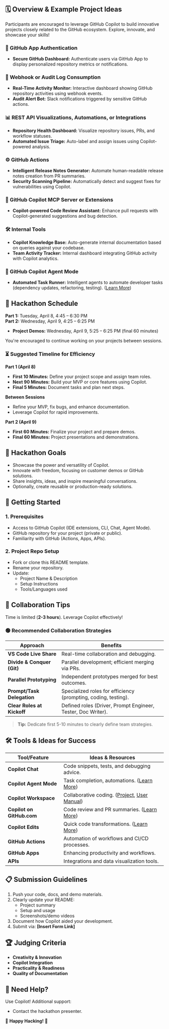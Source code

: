 ## 🗓️ Overview & Example Project Ideas

Participants are encouraged to leverage GitHub Copilot to build innovative projects closely related to the GitHub ecosystem. Explore, innovate, and showcase your skills!

### 🚧 GitHub App Authentication
- **Secure GitHub Dashboard:** Authenticate users via GitHub App to display personalized repository metrics or notifications.

### 📡 Webhook or Audit Log Consumption
- **Real-Time Activity Monitor:** Interactive dashboard showing GitHub repository activities using webhook events.
- **Audit Alert Bot:** Slack notifications triggered by sensitive GitHub actions.

### 📊 REST API Visualizations, Automations, or Integrations
- **Repository Health Dashboard:** Visualize repository issues, PRs, and workflow statuses.
- **Automated Issue Triage:** Auto-label and assign issues using Copilot-powered analysis.

### ⚙️ GitHub Actions
- **Intelligent Release Notes Generator:** Automate human-readable release notes creation from PR summaries.
- **Security Scanning Pipeline:** Automatically detect and suggest fixes for vulnerabilities using Copilot.

### 🤖 GitHub Copilot MCP Server or Extensions
- **Copilot-powered Code Review Assistant:** Enhance pull requests with Copilot-generated suggestions and bug detection.

### 🛠️ Internal Tools
- **Copilot Knowledge Base:** Auto-generate internal documentation based on queries against your codebase.
- **Team Activity Tracker:** Internal dashboard integrating GitHub activity with Copilot analytics.

### 🧠 GitHub Copilot Agent Mode
- **Automated Task Runner:** Intelligent agents to automate developer tasks (dependency updates, refactoring, testing).
([Learn More](https://code.visualstudio.com/blogs/2025/02/24/introducing-copilot-agent-mode))

## 📅 Hackathon Schedule

**Part 1:** Tuesday, April 8, 4:45 – 6:30 PM  
**Part 2:** Wednesday, April 9, 4:25 – 6:25 PM

- **Project Demos:** Wednesday, April 9, 5:25 – 6:25 PM (final 60 minutes)

You're encouraged to continue working on your projects between sessions.

### ⏳ Suggested Timeline for Efficiency

**Part 1 (April 8)**
- **First 10 Minutes:** Define your project scope and assign team roles.
- **Next 90 Minutes:** Build your MVP or core features using Copilot.
- **Final 5 Minutes:** Document tasks and plan next steps.

**Between Sessions**
- Refine your MVP, fix bugs, and enhance documentation.
- Leverage Copilot for rapid improvements.

**Part 2 (April 9)**
- **First 60 Minutes:** Finalize your project and prepare demos.
- **Final 60 Minutes:** Project presentations and demonstrations.

## 🎯 Hackathon Goals

- Showcase the power and versatility of Copilot.
- Innovate with freedom, focusing on customer demos or GitHub solutions.
- Share insights, ideas, and inspire meaningful conversations.
- Optionally, create reusable or production-ready solutions.

## 🚀 Getting Started

### 1. Prerequisites

- Access to GitHub Copilot (IDE extensions, CLI, Chat, Agent Mode).
- GitHub repository for your project (private or public).
- Familiarity with GitHub (Actions, Apps, APIs).

### 2. Project Repo Setup

- Fork or clone this README template.
- Rename your repository.
- Update:
  - Project Name & Description
  - Setup Instructions
  - Tools/Languages used

## 👥 Collaboration Tips

Time is limited (**2-3 hours**). Leverage Copilot effectively!

### 🟢 Recommended Collaboration Strategies

| Approach                   | Benefits                                                               |
| -------------------------- | ---------------------------------------------------------------------- |
| **VS Code Live Share**     | Real-time collaboration and debugging.                                 |
| **Divide & Conquer (Git)** | Parallel development; efficient merging via PRs.                       |
| **Parallel Prototyping**   | Independent prototypes merged for best outcomes.                       |
| **Prompt/Task Delegation** | Specialized roles for efficiency (prompting, coding, testing).         |
| **Clear Roles at Kickoff** | Defined roles (Driver, Prompt Engineer, Tester, Doc Writer).           |

> **Tip:** Dedicate first 5-10 minutes to clearly define team strategies.

## 🛠️ Tools & Ideas for Success

| Tool/Feature              | Ideas & Resources                                                     |
| ------------------------- | -------------------------------------------------------------------- |
| **Copilot Chat**          | Code snippets, tests, and debugging advice.                           |
| **Copilot Agent Mode**    | Task completion, automations. ([Learn More](https://code.visualstudio.com/blogs/2025/02/24/introducing-copilot-agent-mode)) |
| **Copilot Workspace**     | Collaborative coding. ([Project](https://githubnext.com/projects/copilot-workspace), [User Manual](https://github.com/githubnext/copilot-workspace-user-manual)) |
| **Copilot on GitHub.com** | Code review and PR summaries. ([Learn More](https://docs.github.com/en/copilot/about-github-copilot/github-copilot-features)) |
| **Copilot Edits**         | Quick code transformations. ([Learn More](https://code.visualstudio.com/docs/copilot/copilot-edits)) |
| **GitHub Actions**        | Automation of workflows and CI/CD processes.                          |
| **GitHub Apps**           | Enhancing productivity and workflows.                                 |
| **APIs**                  | Integrations and data visualization tools.                            |

## 📋 Submission Guidelines

1. Push your code, docs, and demo materials.
2. Clearly update your README:
   - Project summary
   - Setup and usage
   - Screenshots/demo videos
3. Document how Copilot aided your development.
4. Submit via: **[Insert Form Link]**

## 🏆 Judging Criteria

- **Creativity & Innovation**
- **Copilot Integration**
- **Practicality & Readiness**
- **Quality of Documentation**

## 💬 Need Help?

Use Copilot! Additional support:
- Contact the hackathon presenter.

🚀 **Happy Hacking!** 🚀
